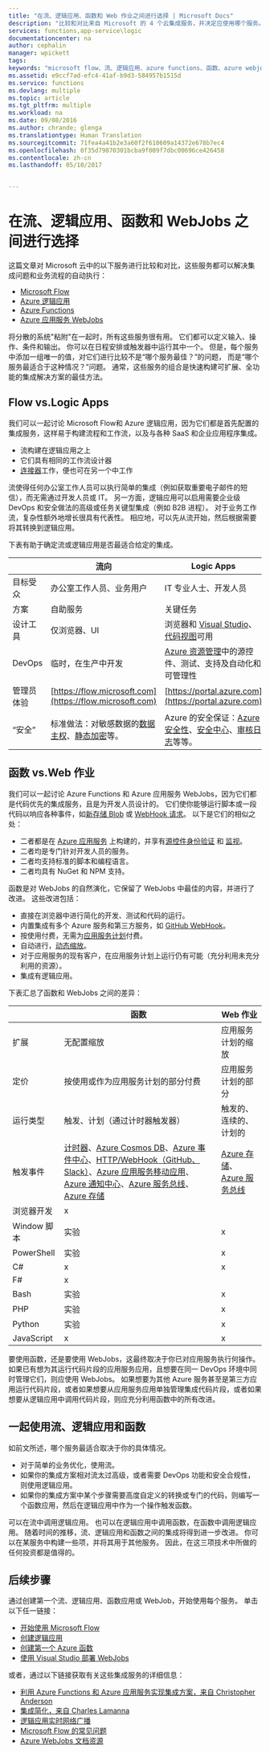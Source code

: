 ```yaml
---
title: "在流、逻辑应用、函数和 Web 作业之间进行选择 | Microsoft Docs"
description: "比较和对比来自 Microsoft 的 4 个云集成服务，并决定应使用哪个服务。"
services: functions,app-service\logic
documentationcenter: na
author: cephalin
manager: wpickett
tags: 
keywords: "microsoft flow、流、逻辑应用、azure functions、函数、azure webjobs、webjobs，事件处理、动态计算、无服务器体系结构"
ms.assetid: e9ccf7ad-efc4-41af-b9d3-584957b1515d
ms.service: functions
ms.devlang: multiple
ms.topic: article
ms.tgt_pltfrm: multiple
ms.workload: na
ms.date: 09/08/2016
ms.author: chrande; glenga
ms.translationtype: Human Translation
ms.sourcegitcommit: 71fea4a41b2e3a60f2f610609a14372e678b7ec4
ms.openlocfilehash: 0f35d79870301bcba9f009f7dbc00696ce426458
ms.contentlocale: zh-cn
ms.lasthandoff: 05/10/2017


---
```

# <a name="choose-between-flow-logic-apps-functions-and-webjobs"></a>在流、逻辑应用、函数和 WebJobs 之间进行选择
这篇文章对 Microsoft 云中的以下服务进行比较和对比，这些服务都可以解决集成问题和业务流程的自动执行：

* [Microsoft Flow](https://flow.microsoft.com/)
* [Azure 逻辑应用](https://azure.microsoft.com/services/logic-apps/)
* [Azure Functions](https://azure.microsoft.com/services/functions/)
* [Azure 应用服务 WebJobs](../app-service-web/web-sites-create-web-jobs.md)

将分散的系统"粘附"在一起时，所有这些服务很有用。 它们都可以定义输入、操作、条件和输出。 你可以在日程安排或触发器中运行其中一个。 但是，每个服务中添加一组唯一的值，对它们进行比较不是“哪个服务最佳？”的问题， 而是“哪个服务最适合于这种情况？”问题。 通常，这些服务的组合是快速构建可扩展、全功能的集成解决方案的最佳方法。

<a name="flow"></a>

## <a name="flow-vs-logic-apps"></a>Flow vs.Logic Apps
我们可以一起讨论 Microsoft Flow和 Azure 逻辑应用，因为它们都是首先配置的集成服务，这样易于构建流程和工作流，以及与各种 SaaS 和企业应用程序集成。 

* 流构建在逻辑应用之上
* 它们具有相同的工作流设计器
* [连接器](../connectors/apis-list.md)工作，便也可在另一个中工作

流使得任何办公室工作人员可以执行简单的集成（例如获取重要电子邮件的短信），而无需通过开发人员或 IT。 另一方面，逻辑应用可以启用需要企业级 DevOps 和安全做法的高级或任务关键型集成（例如 B2B 进程）。 对于业务工作流，复杂性额外地增长很具有代表性。 相应地，可以先从流开始，然后根据需要将其转换到逻辑应用。

下表有助于确定流或逻辑应用是否最适合给定的集成。

|  | 流向 | Logic Apps |
| --- | --- | --- |
| 目标受众 |办公室工作人员、业务用户 |IT 专业人士、开发人员 |
| 方案 |自助服务 |关键任务 |
| 设计工具 |仅浏览器、UI |浏览器和 [Visual Studio](../logic-apps/logic-apps-deploy-from-vs.md)、[代码视图](../logic-apps/logic-apps-author-definitions.md)可用 |
| DevOps |临时，在生产中开发 |[Azure 资源管理](../logic-apps/logic-apps-arm-provision.md)中的源控件、测试、支持及自动化和可管理性 |
| 管理员体验 |[https://flow.microsoft.com](https://flow.microsoft.com) |[https://portal.azure.com](https://portal.azure.com) |
| “安全” |标准做法：对敏感数据的[数据主权](https://wikipedia.org/wiki/Technological_Sovereignty)、[静态加密](https://wikipedia.org/wiki/Data_at_rest#Encryption)等。 |Azure 的安全保证：[Azure 安全性](https://www.microsoft.com/trustcenter/Security/AzureSecurity)、[安全中心](https://azure.microsoft.com/services/security-center/)、[审核日志](https://azure.microsoft.com/blog/azure-audit-logs-ux-refresh/)等等。 |

<a name="function"></a>

## <a name="functions-vs-webjobs"></a>函数 vs.Web 作业
我们可以一起讨论 Azure Functions 和 Azure 应用服务 WebJobs，因为它们都是代码优先的集成服务，且是为开发人员设计的。 它们使你能够运行脚本或一段代码以响应各种事件，如[新存储 Blob](functions-bindings-storage.md) 或 [WebHook 请求](functions-bindings-http-webhook.md)。 以下是它们的相似之处： 

* 二者都是在 [Azure 应用服务](../app-service/app-service-value-prop-what-is.md) 上构建的，并享有[源控件](../app-service-web/app-service-continuous-deployment.md)[身份验证](../app-service/app-service-authentication-overview.md) 和 [监视](../app-service-web/web-sites-monitor.md)。
* 二者均是专门针对开发人员的服务。
* 二者均支持标准的脚本和编程语言。
* 二者均具有 NuGet 和 NPM 支持。

函数是对 WebJobs 的自然演化，它保留了 WebJobs 中最佳的内容，并进行了改进。 这些改进包括： 

* 直接在浏览器中进行简化的开发、测试和代码的运行。
* 内置集成有多个 Azure 服务和第三方服务，如 [GitHub WebHook](https://developer.github.com/webhooks/creating/)。
* 按使用付费，无需为[应用服务计划](../app-service/azure-web-sites-web-hosting-plans-in-depth-overview.md)付费。
* 自动进行，[动态缩放](functions-scale.md)。
* 对于应用服务的现有客户，在应用服务计划上运行仍有可能（充分利用未充分利用的资源）。
* 集成有逻辑应用。

下表汇总了函数和 WebJobs 之间的差异：

|  | 函数 | Web 作业 |
| --- | --- | --- |
| 扩展 |无配置缩放 |应用服务计划的缩放 |
| 定价 |按使用或作为应用服务计划的部分付费 |应用服务计划的部分 |
| 运行类型 |触发、计划（通过计时器触发器） |触发的、连续的、计划的 |
| 触发事件 |[计时器](functions-bindings-timer.md)、[Azure Cosmos DB](functions-bindings-documentdb.md)、[Azure 事件中心](functions-bindings-event-hubs.md)、[HTTP/WebHook（GitHub、Slack）](functions-bindings-http-webhook.md)、[Azure 应用服务移动应用](functions-bindings-mobile-apps.md)、[Azure 通知中心](functions-bindings-notification-hubs.md)、[Azure 服务总线](functions-bindings-service-bus.md)、[Azure 存储](functions-bindings-storage.md) |[Azure 存储](../app-service-web/websites-dotnet-webjobs-sdk-storage-blobs-how-to.md)、[Azure 服务总线](../app-service-web/websites-dotnet-webjobs-sdk-service-bus.md) |
| 浏览器开发 |x | |
| Window 脚本 |实验 |x |
| PowerShell |实验 |x |
| C# |x |x |
| F# |x | |
| Bash |实验 |x |
| PHP |实验 |x |
| Python |实验 |x |
| JavaScript |x |x |

要使用函数，还是要使用 WebJobs，这最终取决于你已对应用服务执行何操作。 如果已有想为其运行代码片段的应用服务应用，且想要在同一 DevOps 环境中同时管理它们，则应使用 WebJobs。 如果想要为其他 Azure 服务甚至是第三方应用运行代码片段，或者如果想要从应用服务应用单独管理集成代码片段，或者如果想要从逻辑应用中调用代码片段，则应充分利用函数中的所有改进。  

<a name="together"></a>

## <a name="flow-logic-apps-and-functions-together"></a>一起使用流、逻辑应用和函数
如前文所述，哪个服务最适合取决于你的具体情况。 

* 对于简单的业务优化，使用流。
* 如果你的集成方案相对流太过高级，或者需要 DevOps 功能和安全合规性，则使用逻辑应用。
* 如果你的集成方案中某个步骤需要高度自定义的转换或专门的代码，则编写一个函数应用，然后在逻辑应用中作为一个操作触发函数。

可以在流中调用逻辑应用。 也可以在逻辑应用中调用函数，在函数中调用逻辑应用。 随着时间的推移，流、逻辑应用和函数之间的集成将得到进一步改进。 你可以在某服务中构建一些项，并将其用于其他服务。 因此，在这三项技术中所做的任何投资都是值得的。

## <a name="next-steps"></a>后续步骤
通过创建第一个流、逻辑应用、函数应用或 WebJob，开始使用每个服务。 单击以下任一链接：

* [开始使用 Microsoft Flow](https://flow.microsoft.com/en-us/documentation/getting-started/)
* [创建逻辑应用](../logic-apps/logic-apps-create-a-logic-app.md)
* [创建第一个 Azure 函数](functions-create-first-azure-function.md)
* [使用 Visual Studio 部署 WebJobs](../app-service-web/websites-dotnet-deploy-webjobs.md)

或者，通过以下链接获取有关这些集成服务的详细信息：

* [利用 Azure Functions 和 Azure 应用服务实现集成方案，来自 Christopher Anderson](http://www.biztalk360.com/integrate-2016-resources/leveraging-azure-functions-azure-app-service-integration-scenarios/)
* [集成简化，来自 Charles Lamanna](http://www.biztalk360.com/integrate-2016-resources/integrations-made-simple/)
* [逻辑应用实时网络广播](http://aka.ms/logicappslive)
* [Microsoft Flow 的常见问题](https://flow.microsoft.com/documentation/frequently-asked-questions/)
* [Azure WebJobs 文档资源](../app-service-web/websites-webjobs-resources.md)


